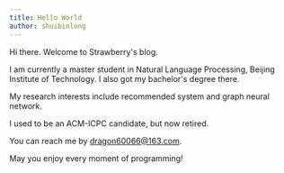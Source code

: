 ```yaml
---
title: Hello World
author: shuibinlong
---
```


Hi there. Welcome to Strawberry's blog.

I am currently a master student in Natural Language Processing, Beijing Institute of Technology. I also got my bachelor's degree there.

My research interests include recommended system and graph neural network.

I used to be an ACM-ICPC candidate, but now retired.

You can reach me by [dragon60066@163.com](mailto:dragon60066@163.com).

May you enjoy every moment of programming!